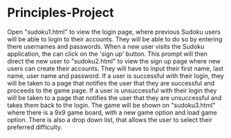 # Principles-Project
Open "sudoku1.html" to view the login page, where previous Sudoku users will be able to login to their accounts.
They will be able to do so by entering there usernames and passwords.
When a new user visits the Sudoku application, the can click on the 'sign up' button.
This prompt will then direct the new user to "sudoku2.html" to view the sign up page where new users can create their accounts.
They will have to input their first name, last name, user name and password. 
If a user is successful with their login, they will be taken to a page that notifies the user that they are successful and proceeds to the game page.
If a user is unsuccessful with their login they will be taken to a page that notifies the user that they are unsuccessful and takes them back to the login.
The game will be shown on "sudoku3.html" where there is a 9x9 game board, with a new game option and load game option.
There is also a drop down list, that allows the user to select their preferred difficulty.
